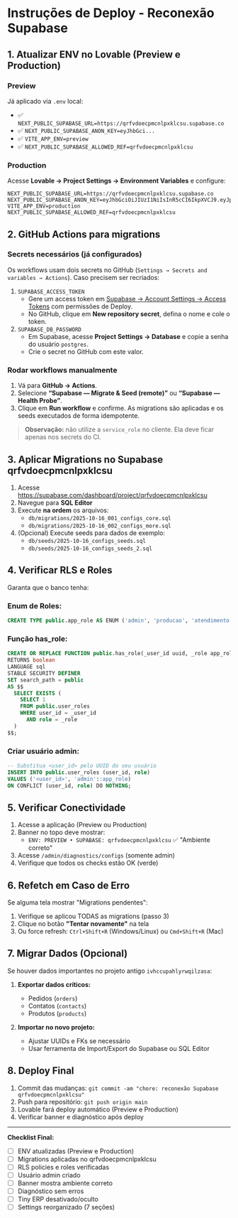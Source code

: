 # Instruções de Deploy - Reconexão Supabase

## 1. Atualizar ENV no Lovable (Preview e Production)

### Preview
Já aplicado via `.env` local:
- ✅ `NEXT_PUBLIC_SUPABASE_URL=https://qrfvdoecpmcnlpxklcsu.supabase.co`
- ✅ `NEXT_PUBLIC_SUPABASE_ANON_KEY=eyJhbGci...`
- ✅ `VITE_APP_ENV=preview`
- ✅ `NEXT_PUBLIC_SUPABASE_ALLOWED_REF=qrfvdoecpmcnlpxklcsu`

### Production
Acesse **Lovable → Project Settings → Environment Variables** e configure:
```
NEXT_PUBLIC_SUPABASE_URL=https://qrfvdoecpmcnlpxklcsu.supabase.co
NEXT_PUBLIC_SUPABASE_ANON_KEY=eyJhbGciOiJIUzI1NiIsInR5cCI6IkpXVCJ9.eyJpc3MiOiJzdXBhYmFzZSIsInJlZiI6InFyZnZkb2VjcG1jbmxweGtsY3N1Iiwicm9sZSI6ImFub24iLCJpYXQiOjE3NjA0NTU2OTEsImV4cCI6MjA3NjAzMTY5MX0.dpX90AmxL_JrxkYacPFkzQzhmCETDTa21Up5TdQgLLk
VITE_APP_ENV=production
NEXT_PUBLIC_SUPABASE_ALLOWED_REF=qrfvdoecpmcnlpxklcsu
```

## 2. GitHub Actions para migrations

### Secrets necessários (já configurados)

Os workflows usam dois secrets no GitHub (`Settings → Secrets and variables → Actions`). Caso precisem ser recriados:

1. `SUPABASE_ACCESS_TOKEN`
   - Gere um access token em [Supabase → Account Settings → Access Tokens](https://supabase.com/account/tokens) com permissões de Deploy.
   - No GitHub, clique em **New repository secret**, defina o nome e cole o token.
2. `SUPABASE_DB_PASSWORD`
   - Em Supabase, acesse **Project Settings → Database** e copie a senha do usuário `postgres`.
   - Crie o secret no GitHub com este valor.

### Rodar workflows manualmente

1. Vá para **GitHub → Actions**.
2. Selecione **“Supabase — Migrate & Seed (remote)”** ou **“Supabase — Health Probe”**.
3. Clique em **Run workflow** e confirme. As migrations são aplicadas e os seeds executados de forma idempotente.

> **Observação:** não utilize a `service_role` no cliente. Ela deve ficar apenas nos secrets do CI.

## 3. Aplicar Migrations no Supabase qrfvdoecpmcnlpxklcsu

1. Acesse https://supabase.com/dashboard/project/qrfvdoecpmcnlpxklcsu
2. Navegue para **SQL Editor**
3. Execute **na ordem** os arquivos:
   - `db/migrations/2025-10-16_001_configs_core.sql`
   - `db/migrations/2025-10-16_002_configs_more.sql`
4. (Opcional) Execute seeds para dados de exemplo:
   - `db/seeds/2025-10-16_configs_seeds.sql`
   - `db/seeds/2025-10-16_configs_seeds_2.sql`

## 4. Verificar RLS e Roles

Garanta que o banco tenha:

### Enum de Roles:
```sql
CREATE TYPE public.app_role AS ENUM ('admin', 'producao', 'atendimento');
```

### Função has_role:
```sql
CREATE OR REPLACE FUNCTION public.has_role(_user_id uuid, _role app_role)
RETURNS boolean
LANGUAGE sql
STABLE SECURITY DEFINER
SET search_path = public
AS $$
  SELECT EXISTS (
    SELECT 1
    FROM public.user_roles
    WHERE user_id = _user_id
      AND role = _role
  )
$$;
```

### Criar usuário admin:
```sql
-- Substitua <user_id> pelo UUID do seu usuário
INSERT INTO public.user_roles (user_id, role)
VALUES ('<user_id>', 'admin'::app_role)
ON CONFLICT (user_id, role) DO NOTHING;
```

## 5. Verificar Conectividade

1. Acesse a aplicação (Preview ou Production)
2. Banner no topo deve mostrar:
   - `ENV: PREVIEW • SUPABASE: qrfvdoecpmcnlpxklcsu` ✅ "Ambiente correto"
3. Acesse `/admin/diagnostics/configs` (somente admin)
4. Verifique que todos os checks estão OK (verde)

## 6. Refetch em Caso de Erro

Se alguma tela mostrar "Migrations pendentes":
1. Verifique se aplicou TODAS as migrations (passo 3)
2. Clique no botão **"Tentar novamente"** na tela
3. Ou force refresh: `Ctrl+Shift+R` (Windows/Linux) ou `Cmd+Shift+R` (Mac)

## 7. Migrar Dados (Opcional)

Se houver dados importantes no projeto antigo `ivhccupahlyrwqilzasa`:

1. **Exportar dados críticos:**
   - Pedidos (`orders`)
   - Contatos (`contacts`)
   - Produtos (`products`)

2. **Importar no novo projeto:**
   - Ajustar UUIDs e FKs se necessário
   - Usar ferramenta de Import/Export do Supabase ou SQL Editor

## 8. Deploy Final

1. Commit das mudanças: `git commit -am "chore: reconexão Supabase qrfvdoecpmcnlpxklcsu"`
2. Push para repositório: `git push origin main`
3. Lovable fará deploy automático (Preview e Production)
4. Verificar banner e diagnóstico após deploy

---

**Checklist Final:**
- [ ] ENV atualizadas (Preview e Production)
- [ ] Migrations aplicadas no qrfvdoecpmcnlpxklcsu
- [ ] RLS policies e roles verificadas
- [ ] Usuário admin criado
- [ ] Banner mostra ambiente correto
- [ ] Diagnóstico sem erros
- [ ] Tiny ERP desativado/oculto
- [ ] Settings reorganizado (7 seções)
